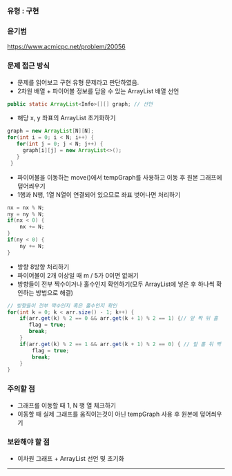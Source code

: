 ### 유형 : 구현
### 윤기범
https://www.acmicpc.net/problem/20056

### 문제 접근 방식
  - 문제를 읽어보고 구현 유형 문제라고 판단하였음.
  - 2차원 배열 + 파이어볼 정보를 담을 수 있는 ArrayList 배열 선언
 ```Java
 public static ArrayList<Info>[][] graph; // 선언
 ```
  - 해당 x, y 좌표의 ArrayList 초기화하기
 ```Java
 graph = new ArrayList[N][N];
 for(int i = 0; i < N; i++) {
    for(int j = 0; j < N; j++) {
      graph[i][j] = new ArrayList<>();
    }
  }
```
  - 파이어볼을 이동하는 move()에서 tempGraph를 사용하고 이동 후 원본 그래프에 덮어씌우기
  - 1행과 N행, 1열 N열이 연결되어 있으므로 좌표 벗어나면 처리하기
```Java
nx = nx % N;
ny = ny % N;
if(nx < 0) {
    nx += N;
}
if(ny < 0) {
    ny += N;
}
```
  - 방향 8방향 처리하기
  - 파이어볼이 2개 이상일 때 m / 5가 0이면 없애기
  - 방향들이 전부 짝수이거나 홀수인지 확인하기(모두 ArrayList에 넣은 후 하나씩 확인하는 방법으로 해결)
```Java
// 방향들이 전부 짝수인지 혹은 홀수인지 확인
for(int k = 0; k < arr.size() - 1; k++) {
    if(arr.get(k) % 2 == 0 && arr.get(k + 1) % 2 == 1) {// 앞 짝 뒤 홀
       flag = true;
       break;
    }
    if(arr.get(k) % 2 == 1 && arr.get(k + 1) % 2 == 0) { // 앞 홀 뒤 짝
        flag = true;
        break;
    }
}
```

### 주의할 점
  - 그래프를 이동할 때 1, N 행 열 체크하기
  - 이동할 때 실제 그래프를 움직이는것이 아닌 tempGraph 사용 후 원본에 덮어씌우기

### 보완해야 할 점
  - 이차원 그래프 + ArrayList 선언 및 초기화

<hr>
